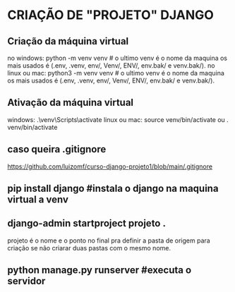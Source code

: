 # CRIAÇÃO DE "PROJETO" DJANGO

## Criação da máquina virtual
no windows: python -m venv venv # o ultimo venv é o nome da maquina os mais usados é (.env, .venv, env/, Venv/, ENV/, env.bak/ e venv.bak/).
no linux ou mac: python3 -m venv venv # o ultimo venv é o nome da maquina os mais usados é (.env, .venv, env/, Venv/, ENV/, env.bak/ e venv.bak/).

## Ativação da máquina virtual
windows: .\venv\Scripts\activate
linux ou mac: source venv/bin/activate ou . venv/bin/activate

## caso queira .gitignore
https://github.com/luizomf/curso-django-projeto1/blob/main/.gitignore

## pip install django #instala o django na maquina virtual a venv

## django-admin startproject projeto . 
projeto é o nome e o ponto no final pra definir a pasta de origem para criação se não criarar duas pastas com o mesmo nome.

## python manage.py runserver #executa o servidor

